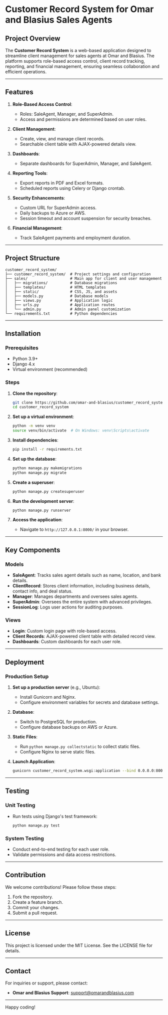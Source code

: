 # Customer Record System for Omar and Blasius Sales Agents

## Project Overview
The **Customer Record System** is a web-based application designed to streamline client management for sales agents at Omar and Blasius. The platform supports role-based access control, client record tracking, reporting, and financial management, ensuring seamless collaboration and efficient operations.

---

## Features
1. **Role-Based Access Control**:
   - Roles: SaleAgent, Manager, and SuperAdmin.
   - Access and permissions are determined based on user roles.

2. **Client Management**:
   - Create, view, and manage client records.
   - Searchable client table with AJAX-powered details view.

3. **Dashboards**:
   - Separate dashboards for SuperAdmin, Manager, and SaleAgent.

4. **Reporting Tools**:
   - Export reports in PDF and Excel formats.
   - Scheduled reports using Celery or Django crontab.

5. **Security Enhancements**:
   - Custom URL for SuperAdmin access.
   - Daily backups to Azure or AWS.
   - Session timeout and account suspension for security breaches.

6. **Financial Management**:
   - Track SaleAgent payments and employment duration.

---

## Project Structure
```
customer_record_system/
├── customer_record_system/  # Project settings and configuration
├── sales/                   # Main app for client and user management
│   ├── migrations/          # Database migrations
│   ├── templates/           # HTML templates
│   ├── static/              # CSS, JS, and assets
│   ├── models.py            # Database models
│   ├── views.py             # Application logic
│   ├── urls.py              # Application routes
│   └── admin.py             # Admin panel customization
└── requirements.txt         # Python dependencies
```

---

## Installation

### Prerequisites
- Python 3.9+
- Django 4.x
- Virtual environment (recommended)

### Steps
1. **Clone the repository**:
   ```bash
   git clone https://github.com/omar-and-blasius/customer_record_system.git
   cd customer_record_system
   ```

2. **Set up a virtual environment**:
   ```bash
   python -m venv venv
   source venv/bin/activate  # On Windows: venv\Scripts\activate
   ```

3. **Install dependencies**:
   ```bash
   pip install -r requirements.txt
   ```

4. **Set up the database**:
   ```bash
   python manage.py makemigrations
   python manage.py migrate
   ```

5. **Create a superuser**:
   ```bash
   python manage.py createsuperuser
   ```

6. **Run the development server**:
   ```bash
   python manage.py runserver
   ```

7. **Access the application**:
   - Navigate to `http://127.0.0.1:8000/` in your browser.

---

## Key Components

### Models
- **SaleAgent**: Tracks sales agent details such as name, location, and bank details.
- **ClientRecord**: Stores client information, including business details, contact info, and deal status.
- **Manager**: Manages departments and oversees sales agents.
- **SuperAdmin**: Oversees the entire system with advanced privileges.
- **SessionLog**: Logs user actions for auditing purposes.

### Views
- **Login**: Custom login page with role-based access.
- **Client Records**: AJAX-powered client table with detailed record view.
- **Dashboards**: Custom dashboards for each user role.

---

## Deployment

### Production Setup
1. **Set up a production server** (e.g., Ubuntu):
   - Install Gunicorn and Nginx.
   - Configure environment variables for secrets and database settings.

2. **Database**:
   - Switch to PostgreSQL for production.
   - Configure database backups on AWS or Azure.

3. **Static Files**:
   - Run `python manage.py collectstatic` to collect static files.
   - Configure Nginx to serve static files.

4. **Launch Application**:
   ```bash
   gunicorn customer_record_system.wsgi:application --bind 0.0.0.0:8000
   ```

---

## Testing

### Unit Testing
- Run tests using Django's test framework:
  ```bash
  python manage.py test
  ```

### System Testing
- Conduct end-to-end testing for each user role.
- Validate permissions and data access restrictions.

---

## Contribution
We welcome contributions! Please follow these steps:
1. Fork the repository.
2. Create a feature branch.
3. Commit your changes.
4. Submit a pull request.

---

## License
This project is licensed under the MIT License. See the LICENSE file for details.

---

## Contact
For inquiries or support, please contact:
- **Omar and Blasius Support**: support@omarandblasius.com

---

Happy coding!


